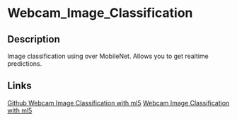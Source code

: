 # Webcam_Image_Classification

## Description
Image classification using over MobileNet. Allows you to get realtime predictions.

## Links
[Github Webcam Image Classification with ml5](https://github.com/CodingTrain/website/blob/master/Courses/beginner_ml5/03_video_classification/sketch.js)
[Webcam Image Classification with ml5](https://youtu.be/D9BoBSkLvFo)
